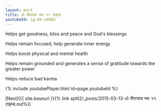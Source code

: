 ```yaml
---
layout: post
title: ॐ विराजय नमः ११ टाइम्स
youtubeId: ig-AV-s4UEU
---
```

 
 
Helps get goodness, bliss and peace and God's blessings
 
Helps remain focused, help generate inner energy 
 
Helps boost physical and mental health 
 
Helps remain grounded and generates a sense of gratitude towards the greater power 
 
Helps reduce bad karma
 
 
 
 


{% include youtubePlayer.html id=page.youtubeId %}
 
[Next]({{ site.baseurl }}{% link  split2/_posts/2015-03-13-ॐ नीराजाय नमः ११ टाइम्स.md%})
 
